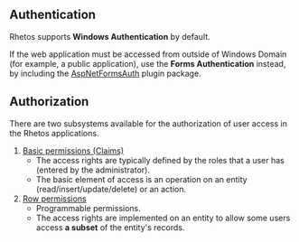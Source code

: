 ## Authentication

Rhetos supports **Windows Authentication** by default.

If the web application must be accessed from outside of Windows Domain (for example, a public application), use the **Forms Authentication** instead, by including the [AspNetFormsAuth](https://github.com/Rhetos/AspNetFormsAuth) plugin package.

## Authorization

There are two subsystems available for the authorization of user access in the Rhetos applications.

1. [Basic permissions (Claims)](https://github.com/Rhetos/Rhetos/wiki/Basic-permissions)
    * The access rights are typically defined by the roles that a user has (entered by the administrator).
    * The basic element of access is an operation on an entity (read/insert/update/delete) or an action.
2. [Row permissions](https://github.com/Rhetos/Rhetos/wiki/RowPermissions-concept)
    * Programmable permissions.
    * The access rights are implemented on an entity to allow some users access **a subset** of the entity's records.
